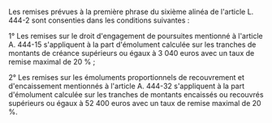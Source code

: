 Les remises prévues à la première phrase du sixième alinéa de l'article L. 444-2 sont consenties dans les conditions suivantes :


1° Les remises sur le droit d'engagement de poursuites mentionné à l'article A. 444-15 s'appliquent à la part d'émolument calculée sur les tranches de montants de créance supérieurs ou égaux à 3 040 euros avec un taux de remise maximal de 20 % ;


2° Les remises sur les émoluments proportionnels de recouvrement et d'encaissement mentionnés à l'article A. 444-32 s'appliquent à la part d'émolument calculée sur les tranches de montants encaissés ou recouvrés supérieurs ou égaux à 52 400 euros avec un taux de remise maximal de 20 %.


